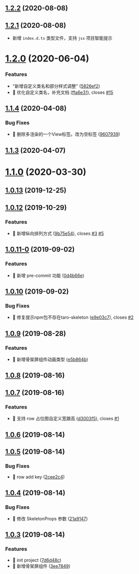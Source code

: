 ## [1.2.2](https://github.com/lentoo/taro-skeleton/compare/1.2.1...1.2.2) (2020-08-08)
## [1.2.1](https://github.com/lentoo/taro-skeleton/compare/1.2.0...1.2.1) (2020-08-08)

* 新增 `index.d.ts` 类型文件，支持 `jsx` 项目智能提示

# [1.2.0](https://github.com/lentoo/taro-skeleton/compare/1.1.4...1.2.0) (2020-06-04)


### Features

* "新增自定义类名和部分样式调整" ([5826ef2](https://github.com/lentoo/taro-skeleton/commit/5826ef2ee0d82622c56bf5440e1eac942b3ec39b))
* 🎸 优化自定义类名，补充文档 ([ffa6e31](https://github.com/lentoo/taro-skeleton/commit/ffa6e31248d432e24d1b6c14fec40340f95f4a59)), closes [#15](https://github.com/lentoo/taro-skeleton/issues/15)



## [1.1.4](https://github.com/lentoo/taro-skeleton/compare/1.1.3...1.1.4) (2020-04-08)


### Bug Fixes

* 🐛 删除多渲染的一个View标签。改为空标签 ([9607939](https://github.com/lentoo/taro-skeleton/commit/9607939470b1f2947f3730bc5830b6bd6d12fd85))



## [1.1.3](https://github.com/lentoo/taro-skeleton/compare/1.1.0...1.1.3) (2020-04-07)



# [1.1.0](https://github.com/lentoo/taro-skeleton/compare/1.0.13...1.1.0) (2020-03-30)



## [1.0.13](https://github.com/lentoo/taro-skeleton/compare/1.0.12...1.0.13) (2019-12-25)



## [1.0.12](https://github.com/lentoo/taro-skeleton/compare/1.0.11-0...1.0.12) (2019-10-29)


### Features

* 🎸 新增纵向排列方式 ([9b75e54](https://github.com/lentoo/taro-skeleton/commit/9b75e54d1d83903cec6dccb7f5b149524e3d6673)), closes [#3](https://github.com/lentoo/taro-skeleton/issues/3) [#5](https://github.com/lentoo/taro-skeleton/issues/5)



## [1.0.11-0](https://github.com/lentoo/taro-skeleton/compare/1.0.10...1.0.11-0) (2019-09-02)


### Features

* 🎸 新增 pre-commit 功能 ([0d4b66e](https://github.com/lentoo/taro-skeleton/commit/0d4b66e22f5007c6a7a45e58fc3df9d4e9208ec8))



## [1.0.10](https://github.com/lentoo/taro-skeleton/compare/1.0.9...1.0.10) (2019-09-02)


### Bug Fixes

* 🐛 修复提示npm包不存在taro-skeleton ([e9e03c7](https://github.com/lentoo/taro-skeleton/commit/e9e03c74764117e1fc03bdec5093724e7e654e27)), closes [#2](https://github.com/lentoo/taro-skeleton/issues/2)



## [1.0.9](https://github.com/lentoo/taro-skeleton/compare/1.0.8...1.0.9) (2019-08-28)


### Features

* 🎸 新增骨架屏组件动画类型 ([e5b864b](https://github.com/lentoo/taro-skeleton/commit/e5b864b2fd05d9e69b5f914c320cf942bef73008))



## [1.0.8](https://github.com/lentoo/taro-skeleton/compare/1.0.7...1.0.8) (2019-08-16)



## [1.0.7](https://github.com/lentoo/taro-skeleton/compare/1.0.6...1.0.7) (2019-08-16)


### Features

* 🎸 支持 row 占位图自定义宽跟高 ([d3003f5](https://github.com/lentoo/taro-skeleton/commit/d3003f5197633da973296be77f0dbc60bed6ac3e)), closes [#1](https://github.com/lentoo/taro-skeleton/issues/1)



## [1.0.6](https://github.com/lentoo/taro-skeleton/compare/1.0.5...1.0.6) (2019-08-14)



## [1.0.5](https://github.com/lentoo/taro-skeleton/compare/1.0.4...1.0.5) (2019-08-14)


### Bug Fixes

* 🐛 row add key ([2cee2c4](https://github.com/lentoo/taro-skeleton/commit/2cee2c40b6480956769ffcbec3714376416198ab))



## [1.0.4](https://github.com/lentoo/taro-skeleton/compare/1.0.3...1.0.4) (2019-08-14)


### Bug Fixes

* 🐛 修改 SkeletonProps 参数 ([21a9147](https://github.com/lentoo/taro-skeleton/commit/21a91471df6b2a63d7e0067ca81694ea38a96399))



## [1.0.3](https://github.com/lentoo/taro-skeleton/compare/7d6d48c9f2ce858efc5ae79f5a2d0ac683bdafee...1.0.3) (2019-08-14)


### Features

* 🎸 init project ([7d6d48c](https://github.com/lentoo/taro-skeleton/commit/7d6d48c9f2ce858efc5ae79f5a2d0ac683bdafee))
* 🎸 新增骨架屏组件 ([3ee7849](https://github.com/lentoo/taro-skeleton/commit/3ee7849111e0e95a6f906aa37572f30f9d471596))



